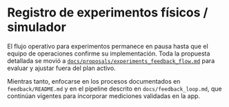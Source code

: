 # Registro de experimentos físicos / simulador

El flujo operativo para experimentos permanece en pausa hasta que el equipo de
operaciones confirme su implementación. Toda la propuesta detallada se movió a
[`docs/proposals/experiments_feedback_flow.md`](proposals/experiments_feedback_flow.md)
para evaluar y ajustar fuera del plan activo.

Mientras tanto, enfocarse en los procesos documentados en `feedback/README.md`
y en el pipeline descrito en `docs/feedback_loop.md`, que continúan vigentes
para incorporar mediciones validadas en la app.
